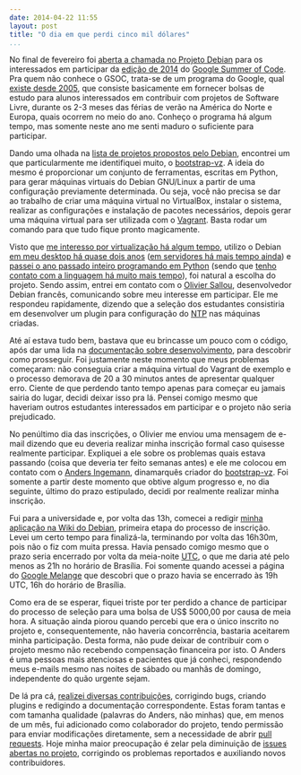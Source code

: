 ```yaml
---
date: 2014-04-22 11:55
layout: post
title: "O dia em que perdi cinco mil dólares"
...
```


No final de fevereiro foi [aberta a chamada no Projeto Debian](http://bits.debian.org/2014/02/call-for-students-gsoc-2014.html) para os interessados em participar da [edição de 2014](https://www.google-melange.com/gsoc/homepage/google/gsoc2014) do [Google Summer of Code](https://developers.google.com/open-source/soc/). Pra quem não conhece o GSOC, trata-se de um programa do Google, qual [existe desde 2005](http://www.linux.com/articles/48232), que consiste basicamente em fornecer bolsas de estudo para alunos interessados em contribuir com projetos de Software Livre, durante os 2-3 meses das férias de verão na América do Norte e Europa, quais ocorrem no meio do ano. Conheço o programa há algum tempo, mas somente neste ano me senti maduro o suficiente para participar.

Dando uma olhada na [lista de projetos propostos pelo Debian](https://wiki.debian.org/SummerOfCode2014/Projects), encontrei um que particularmente me identifiquei muito, o [bootstrap-vz](https://wiki.debian.org/SummerOfCode2014/Projects/bootstrap-vz). A ideia do mesmo é proporcionar um conjunto de ferramentas, escritas em Python, para gerar máquinas virtuais do Debian GNU/Linux a partir de uma configuração previamente determinada. Ou seja, você não precisa se dar ao trabalho de criar uma máquina virtual no VirtualBox, instalar o sistema, realizar as configurações e instalação de pacotes necessários, depois gerar uma máquina virtual para ser utilizada com o [Vagrant](/2013/11/vagrant-introducao/). Basta rodar um comando para que tudo fique pronto magicamente.

Visto que [me interesso por virtualização há algum tempo](/2011/04/a-utilidade-da-virtualizacao/), utilizo o Debian [em meu desktop há quase dois anos](/2012/08/backports-alternativo-para-o-debian-myhro-ports/) ([em servidores há mais tempo ainda](/2011/04/detalhes-em-um-cluster-beowulf/)) e [passei o ano passado inteiro programando em Python](/2013/01/traduzindo-apps-do-django/) (sendo que [tenho contato com a linguagem há muito mais tempo](/2011/04/python-2-e-3-lado-a-lado/)), foi natural a escolha do projeto. Sendo assim, entrei em contato com o [Olivier Sallou](http://fr.linkedin.com/in/osallou), desenvolvedor Debian francês, comunicando sobre meu interesse em participar. Ele me respondeu rapidamente, dizendo que a seleção dos estudantes consistiria em desenvolver um plugin para configuração do [NTP](http://www.ntp.org/) nas máquinas criadas.

Até aí estava tudo bem, bastava que eu brincasse um pouco com o código, após dar uma lida na [documentação sobre desenvolvimento](https://andsens.github.io/bootstrap-vz/development.html), para descobrir como prosseguir. Foi justamente neste momento que meus problemas começaram: não conseguia criar a máquina virtual do Vagrant de exemplo e o processo demorava de 20 a 30 minutos antes de apresentar qualquer erro. Ciente de que perdendo tanto tempo apenas para começar eu jamais sairia do lugar, decidi deixar isso pra lá. Pensei comigo mesmo que haveriam outros estudantes interessados em participar e o projeto não seria prejudicado.

No penúltimo dia das inscrições, o Olivier me enviou uma mensagem de e-mail dizendo que eu deveria realizar minha inscrição formal caso quisesse realmente participar. Expliquei a ele sobre os problemas quais estava passando (coisa que deveria ter feito semanas antes) e ele me colocou em contato com o [Anders Ingemann](http://dk.linkedin.com/in/andersingemann), dinamarquês criador do [bootstrap-vz](https://github.com/andsens/bootstrap-vz). Foi somente a partir deste momento que obtive algum progresso e, no dia seguinte, último do prazo estipulado, decidi por realmente realizar minha inscrição.

Fui para a universidade e, por volta das 13h, comecei a redigir [minha aplicação na Wiki do Debian](https://wiki.debian.org/SummerOfCode2014/StudentApplications/TiagoIlieve), primeira etapa do processo de inscrição. Levei um certo tempo para finalizá-la, terminando por volta das 16h30m, pois não o fiz com muita pressa. Havia pensado comigo mesmo que o prazo seria encerrado por volta da meia-noite [UTC](https://en.wikipedia.org/wiki/Coordinated_Universal_Time), o que me daria até pelo menos as 21h no horário de Brasília. Foi somente quando acessei a página do [Google Melange](https://www.google-melange.com/gsoc/homepage/google/gsoc2014) que descobri que o prazo havia se encerrado às 19h UTC, 16h do horário de Brasília.

Como era de se esperar, fiquei triste por ter perdido a chance de participar do processo de seleção para uma bolsa de US$ 5000,00 por causa de meia hora. A situação ainda piorou quando percebi que era o único inscrito no projeto e, consequentemente, não haveria concorrência, bastaria aceitarem minha participação. Desta forma, não pude deixar de contribuir com o projeto mesmo não recebendo compensação financeira por isto. O Anders é uma pessoas mais atenciosas e pacientes que já conheci, respondendo meus e-mails mesmo nas noites de sábado ou manhãs de domingo, independente do quão urgente sejam.

De lá pra cá, [realizei diversas contribuições](https://github.com/andsens/bootstrap-vz/issues/created_by/myhro?state=closed), corrigindo bugs, criando plugins e redigindo a documentação correspondente. Estas foram tantas e com tamanha qualidade (palavras do Anders, não minhas) que, em menos de um mês, fui adicionado como colaborador do projeto, tendo permissão para enviar modificações diretamente, sem a necessidade de abrir [pull requests](https://help.github.com/articles/using-pull-requests). Hoje minha maior preocupação é zelar pela diminuição de [issues abertas no projeto](https://github.com/andsens/bootstrap-vz/issues?state=open), corrigindo os problemas reportados e auxiliando novos contribuidores.
